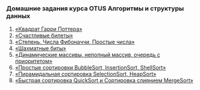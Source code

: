 ### Домашние задания курса OTUS Алгоритмы и структуры данных
1) [«Квадрат Гарри Поттера»](https://www.youtube.com/watch?v=KmV3aBHfo5w)
2) [«Счастливые билеты»](./hw02_lucky_tickets)
3) [«Степень, Числа Фибоначчи, Простые числа»](./hw03_prime_numbers)
4) [«Шахматные биты»](./hw04_chess_bits)
5) [«Динамические массивы, неполный массив, очередь с приоритетом»](./hw05_arrays)
6) [«Простые сортировки BubbleSort, InsertionSort, ShellSort»](./hw06_simple_sorts)
7) [«Пирамидальная сортировка SelectionSort, HeapSort»](./hw07_heap_sort)
8) [«Быстрая сортировка QuickSort и Сортировка слиянием MergeSort»](./hw08_quick_n_megre_sort)

